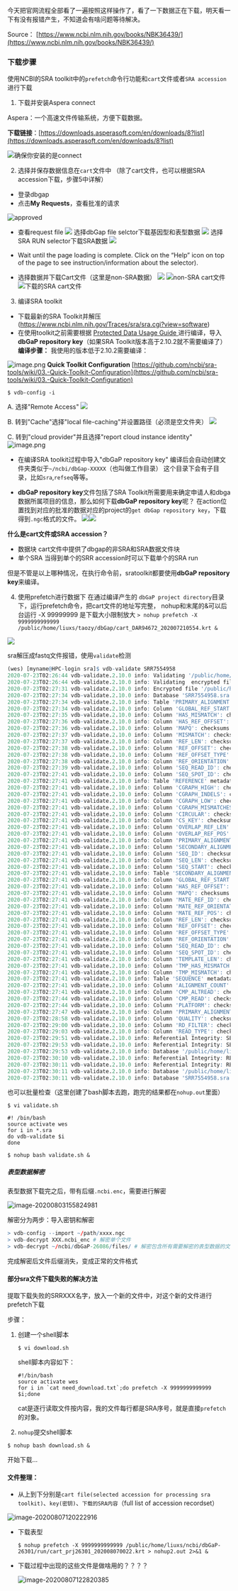 今天把官网流程全部看了一遍按照这样操作了，看了一下数据正在下载，明天看一下有没有报错产生，不知道会有啥问题等待解决。

Source：
[https://www.ncbi.nlm.nih.gov/books/NBK36439/](https://www.ncbi.nlm.nih.gov/books/NBK36439/)

### 下载步骤
使用NCBI的SRA toolkit中的`prefetch`命令行功能和`cart`文件或者`SRA accession`进行下载
1. 下载并安装Aspera connect

Aspera：一个高速文件传输系统，方便下载数据。

**下载链接**：[https://downloads.asperasoft.com/en/downloads/8?list](https://downloads.asperasoft.com/en/downloads/8?list)

![确保你安装的是connect](https://upload-images.jianshu.io/upload_images/22465597-a48b64245754574c.png?imageMogr2/auto-orient/strip%7CimageView2/2/w/500)

2. 选择并保存数据信息在`cart`文件中
（除了cart文件，也可以根据SRA accession下载，步骤5中详解）
- 登录dbgap
- 点击**My Requests**，查看批准的请求

![approved](https://upload-images.jianshu.io/upload_images/22465597-419f76287514f8a8.png?imageMogr2/auto-orient/strip%7CimageView2/2/w/1000)
- 查看request file
![](https://upload-images.jianshu.io/upload_images/22465597-bbbfce9822cc6ed3.png?imageMogr2/auto-orient/strip%7CimageView2/2/w/1240)
选择dbGap file selctor下载基因型和表型数据
![](https://upload-images.jianshu.io/upload_images/22465597-fe6d9137acd4e5f7.png?imageMogr2/auto-orient/strip%7CimageView2/2/w/1240)
选择SRA RUN selector下载SRA数据
![](https://upload-images.jianshu.io/upload_images/22465597-06e59658fdcf3e54.png?imageMogr2/auto-orient/strip%7CimageView2/2/w/1240)

- Wait until the page loading is complete. Click on the “Help” icon on top of the page to see instruction/information about the selector).

- 选择数据并下载Cart文件（这里是non-SRA数据）
![](https://upload-images.jianshu.io/upload_images/22465597-24f6c33b77cefd2c.png?imageMogr2/auto-orient/strip%7CimageView2/2/w/1240)
![non-SRA cart文件](https://upload-images.jianshu.io/upload_images/22465597-1c62736f821c2f2a.png?imageMogr2/auto-orient/strip%7CimageView2/2/w/1240)![下载的SRA cart文件](https://upload-images.jianshu.io/upload_images/22465597-fc7eb26df540bacc.png?imageMogr2/auto-orient/strip%7CimageView2/2/w/1240)

3. 编译SRA toolkit

- 下载最新的SRA Toolkit并解压
(https://www.ncbi.nlm.nih.gov/Traces/sra/sra.cgi?view=software)
- 在使用toolkit之前需要根据 [Protected Data Usage Guide ](https://www.ncbi.nlm.nih.gov/Traces/sra/sra.cgi?view=toolkit_doc&f=dbgap_use)进行编译，导入**dbGaP repository key**（如果SRA Toolkit版本高于2.10.2就不需要编译了）
**编译步骤：**
我使用的版本低于2.10.2需要编译：

![image.png](https://upload-images.jianshu.io/upload_images/22465597-c1612916d66e1b04.png?imageMogr2/auto-orient/strip%7CimageView2/2/w/1240)
**Quick Toolkit Configuration**
[https://github.com/ncbi/sra-tools/wiki/03.-Quick-Toolkit-Configuration](https://github.com/ncbi/sra-tools/wiki/03.-Quick-Toolkit-Configuration)
```shell
$ vdb-config -i
```
 A. 选择"Remote Access"
![](https://upload-images.jianshu.io/upload_images/22465597-8fea26a1e38c63fa.png?imageMogr2/auto-orient/strip%7CimageView2/2/w/500)

B. 转到"Cache"选择"local file-caching"并设置路径（必须是空文件夹）
![](https://upload-images.jianshu.io/upload_images/22465597-ee8aa1fc6b607075.png?imageMogr2/auto-orient/strip%7CimageView2/2/w/500)

C. 转到"cloud provider"并且选择"report cloud instance identity"
![image.png](https://upload-images.jianshu.io/upload_images/22465597-064bca3d04a7ff6d.png?imageMogr2/auto-orient/strip%7CimageView2/2/w/500)

- 在编译SRA toolkit过程中导入"dbGaP repository key"
编译后会自动创建文件夹类似于`~/ncbi/dbGap-XXXXX`（也叫做工作目录）
这个目录下会有子目录，比如`sra`,`refseq`等等。

- **dbGaP repository key**文件包括了SRA Toolkit所需要用来确定申请人和dbga数据所属项目的信息，那么如何下载**dbGaP repository key**呢？
在action位置找到对应的批准的数据对应的project的`get dbGap repository key`，下载得到`.ngc`格式的文件。
![](https://upload-images.jianshu.io/upload_images/22465597-fb3b8a7150986d6e.png?imageMogr2/auto-orient/strip%7CimageView2/2/w/800)![](https://upload-images.jianshu.io/upload_images/22465597-bd5078fc24350ac0.png?imageMogr2/auto-orient/strip%7CimageView2/2/w/1240)



**什么是cart文件或SRA accession？**
- 数据块
cart文件中提供了dbgap的非SRA和SRA数据文件块
- 单个SRA
当得到单个的SRR accession时可以下载单个的SRA run

但是不管是以上哪种情况，在执行命令前，sratoolkit都要使用**dbGaP repository key**来编译。

4. 使用prefetch进行数据下
在通过编译产生的 `dbGaP project directory`目录下，运行prefetch命令，把cart文件的地址写完整，
nohup和末尾的&可以后台运行
-X 99999999 是下载大小限制放大
`> nohup prefetch -X 9999999999999 /public/home/liuxs/taozy/dbGap/cart_DAR94672_202007210554.krt &`

![](https://upload-images.jianshu.io/upload_images/22465597-d1e40fa2a563f864.png?imageMogr2/auto-orient/strip%7CimageView2/2/w/1240)

sra解压成fastq文件报错，使用`validate`检测

```R
(wes) [myname@HPC-login sra]$ vdb-validate SRR7554958
2020-07-23T02:26:44 vdb-validate.2.10.0 info: Validating '/public/home/liuxs/ncbi/dbGaP-26086/sra/SRR7554958.sra'...
2020-07-23T02:26:44 vdb-validate.2.10.0 info: Validating  encrypted file '/public/home/liuxs/ncbi/dbGaP-26086/sra/SRR7554958.sra'...
2020-07-23T02:27:31 vdb-validate.2.10.0 info: Encrypted file '/public/home/liuxs/ncbi/dbGaP-26086/sra/SRR7554958.sra' appears valid
2020-07-23T02:27:34 vdb-validate.2.10.0 info: Database 'SRR7554958.sra' metadata: md5 ok
2020-07-23T02:27:34 vdb-validate.2.10.0 info: Table 'PRIMARY_ALIGNMENT' metadata: md5 ok
2020-07-23T02:27:34 vdb-validate.2.10.0 info: Column 'GLOBAL_REF_START': checksums ok
2020-07-23T02:27:35 vdb-validate.2.10.0 info: Column 'HAS_MISMATCH': checksums ok
2020-07-23T02:27:36 vdb-validate.2.10.0 info: Column 'HAS_REF_OFFSET': checksums ok
2020-07-23T02:27:36 vdb-validate.2.10.0 info: Column 'MAPQ': checksums ok
2020-07-23T02:27:37 vdb-validate.2.10.0 info: Column 'MISMATCH': checksums ok
2020-07-23T02:27:37 vdb-validate.2.10.0 info: Column 'REF_LEN': checksums ok
2020-07-23T02:27:38 vdb-validate.2.10.0 info: Column 'REF_OFFSET': checksums ok
2020-07-23T02:27:38 vdb-validate.2.10.0 info: Column 'REF_OFFSET_TYPE': checksums ok
2020-07-23T02:27:38 vdb-validate.2.10.0 info: Column 'REF_ORIENTATION': checksums ok
2020-07-23T02:27:39 vdb-validate.2.10.0 info: Column 'SEQ_READ_ID': checksums ok
2020-07-23T02:27:41 vdb-validate.2.10.0 info: Column 'SEQ_SPOT_ID': checksums ok
2020-07-23T02:27:41 vdb-validate.2.10.0 info: Table 'REFERENCE' metadata: md5 ok
2020-07-23T02:27:41 vdb-validate.2.10.0 info: Column 'CGRAPH_HIGH': checksums ok
2020-07-23T02:27:41 vdb-validate.2.10.0 info: Column 'CGRAPH_INDELS': checksums ok
2020-07-23T02:27:41 vdb-validate.2.10.0 info: Column 'CGRAPH_LOW': checksums ok
2020-07-23T02:27:41 vdb-validate.2.10.0 info: Column 'CGRAPH_MISMATCHES': checksums ok
2020-07-23T02:27:41 vdb-validate.2.10.0 info: Column 'CIRCULAR': checksums ok
2020-07-23T02:27:41 vdb-validate.2.10.0 info: Column 'CS_KEY': checksums ok
2020-07-23T02:27:41 vdb-validate.2.10.0 info: Column 'OVERLAP_REF_LEN': checksums ok
2020-07-23T02:27:41 vdb-validate.2.10.0 info: Column 'OVERLAP_REF_POS': checksums ok
2020-07-23T02:27:41 vdb-validate.2.10.0 info: Column 'PRIMARY_ALIGNMENT_IDS': checksums ok
2020-07-23T02:27:41 vdb-validate.2.10.0 info: Column 'SECONDARY_ALIGNMENT_IDS': checksums ok
2020-07-23T02:27:41 vdb-validate.2.10.0 info: Column 'SEQ_ID': checksums ok
2020-07-23T02:27:41 vdb-validate.2.10.0 info: Column 'SEQ_LEN': checksums ok
2020-07-23T02:27:41 vdb-validate.2.10.0 info: Column 'SEQ_START': checksums ok
2020-07-23T02:27:41 vdb-validate.2.10.0 info: Table 'SECONDARY_ALIGNMENT' metadata: md5 ok
2020-07-23T02:27:41 vdb-validate.2.10.0 info: Column 'GLOBAL_REF_START': checksums ok
2020-07-23T02:27:41 vdb-validate.2.10.0 info: Column 'HAS_REF_OFFSET': checksums ok
2020-07-23T02:27:41 vdb-validate.2.10.0 info: Column 'MAPQ': checksums ok
2020-07-23T02:27:41 vdb-validate.2.10.0 info: Column 'MATE_REF_ID': checksums ok
2020-07-23T02:27:41 vdb-validate.2.10.0 info: Column 'MATE_REF_ORIENTATION': checksums ok
2020-07-23T02:27:41 vdb-validate.2.10.0 info: Column 'MATE_REF_POS': checksums ok
2020-07-23T02:27:41 vdb-validate.2.10.0 info: Column 'REF_LEN': checksums ok
2020-07-23T02:27:41 vdb-validate.2.10.0 info: Column 'REF_OFFSET': checksums ok
2020-07-23T02:27:41 vdb-validate.2.10.0 info: Column 'REF_OFFSET_TYPE': checksums ok
2020-07-23T02:27:41 vdb-validate.2.10.0 info: Column 'REF_ORIENTATION': checksums ok
2020-07-23T02:27:41 vdb-validate.2.10.0 info: Column 'SEQ_READ_ID': checksums ok
2020-07-23T02:27:41 vdb-validate.2.10.0 info: Column 'SEQ_SPOT_ID': checksums ok
2020-07-23T02:27:41 vdb-validate.2.10.0 info: Column 'TEMPLATE_LEN': checksums ok
2020-07-23T02:27:41 vdb-validate.2.10.0 info: Column 'TMP_HAS_MISMATCH': checksums ok
2020-07-23T02:27:41 vdb-validate.2.10.0 info: Column 'TMP_MISMATCH': checksums ok
2020-07-23T02:27:41 vdb-validate.2.10.0 info: Table 'SEQUENCE' metadata: md5 ok
2020-07-23T02:27:41 vdb-validate.2.10.0 info: Column 'ALIGNMENT_COUNT': checksums ok
2020-07-23T02:27:41 vdb-validate.2.10.0 info: Column 'CMP_ALTREAD': checksums ok
2020-07-23T02:27:44 vdb-validate.2.10.0 info: Column 'CMP_READ': checksums ok
2020-07-23T02:27:44 vdb-validate.2.10.0 info: Column 'PLATFORM': checksums ok
2020-07-23T02:27:47 vdb-validate.2.10.0 info: Column 'PRIMARY_ALIGNMENT_ID': checksums ok
2020-07-23T02:28:58 vdb-validate.2.10.0 info: Column 'QUALITY': checksums ok
2020-07-23T02:29:00 vdb-validate.2.10.0 info: Column 'RD_FILTER': checksums ok
2020-07-23T02:29:03 vdb-validate.2.10.0 info: Column 'READ_TYPE': checksums ok
2020-07-23T02:29:51 vdb-validate.2.10.0 info: Referential Integrity: SEQ_SPOT_ID <-> PRIMARY_ALIGNMENT_ID  76.3% complete
2020-07-23T02:29:53 vdb-validate.2.10.0 info: Referential Integrity: SEQ_SPOT_ID <-> PRIMARY_ALIGNMENT_ID 100.0% complete
2020-07-23T02:29:53 vdb-validate.2.10.0 info: Database '/public/home/liuxs/ncbi/dbGaP-26086/sra/SRR7554958.sra': SEQUENCE.PRIMARY_ALIGNMENT_ID <-> PRIMARY_ALIGNMENT.SEQ_SPOT_ID referential integrity ok
2020-07-23T02:30:10 vdb-validate.2.10.0 info: Referential Integrity: REF_ID <-> PRIMARY_ALIGNMENT_IDS  76.3% complete
2020-07-23T02:30:11 vdb-validate.2.10.0 info: Referential Integrity: REF_ID <-> PRIMARY_ALIGNMENT_IDS 100.0% complete
2020-07-23T02:30:11 vdb-validate.2.10.0 info: Database '/public/home/liuxs/ncbi/dbGaP-26086/sra/SRR7554958.sra': REFERENCE.PRIMARY_ALIGNMENT_IDS <-> PRIMARY_ALIGNMENT.REF_ID referential integrity ok
2020-07-23T02:30:11 vdb-validate.2.10.0 info: Database 'SRR7554958.sra' is consistent
```

也可以批量检查（这里创建了bash脚本去跑，跑完的结果都在`nohup.out`里面）

```shell
$ vi validate.sh

#! /bin/bash
source activate wes
for i in *.sra
do vdb-validate $i
done

$ nohup bash validate.sh &
```





##### 表型数据解密

表型数据下载完之后，带有后缀`.ncbi.enc`，需要进行解密

![image-20200803155824981](下载dbGAP数据.assets/image-20200803155824981.png)

解密分为两步：导入密钥和解密

```R
> vdb-config --import ~/path/xxxx.ngc
> vdb-decrypt XXX.ncbi_enc # 解密单个文件
> vdb-decrypt ~/ncbi/dbGaP-26086/files/ # 解密包含所有需要解密的表型数据的文件夹
```

完成解密后文件后缀消失，变成正常的文件格式



#### 部分sra文件下载失败的解决方法

提取下载失败的SRRXXX名字，放入一个新的文件中，对这个新的文件进行prefetch下载

步骤：

1. 创建一个shell脚本

   ```shell
   $ vi download.sh
   ```

   shell脚本内容如下：

   ```shell
   #!/bin/bash
   source activate wes
   for i in `cat need_download.txt`;do prefetch -X 9999999999999 $i;done
   ```

   cat是逐行读取文件按内容，我的文件每行都是SRA序号，就是直接`prefetch`的对象。

   

2. `nohup`提交shell脚本

```shell
$ nohup bash download.sh &
```

开始下载...



#### 文件整理：

- 从上到下分别是`cart file(selected accession for processing sra toolkit)`、`key(密钥)`、`下载的SRA内容`（full list of accession recordset）

![image-20200807120222916](下载dbGAP数据.assets/image-20200807120222916.png)

- 下载表型

  ```shell
  $ nohup prefetch -X 9999999999999 /public/home/liuxs/ncbi/dbGaP-26301/run/cart_prj26301_202008070022.krt > nohup2.out 2>&1 &
  ```

- 下载过程中出现的这些文件是做啥用的？？？？

  ![image-20200807122820385](下载dbGAP数据.assets/image-20200807122820385.png)